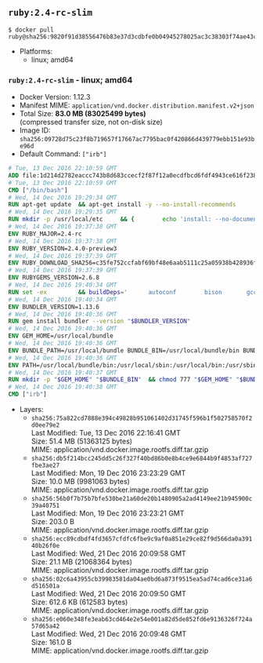 ## `ruby:2.4-rc-slim`

```console
$ docker pull ruby@sha256:9820f91d38556476b83e37d3cdbfe0b04945278025ac3c38303f74ae43c5b8f2
```

-	Platforms:
	-	linux; amd64

### `ruby:2.4-rc-slim` - linux; amd64

-	Docker Version: 1.12.3
-	Manifest MIME: `application/vnd.docker.distribution.manifest.v2+json`
-	Total Size: **83.0 MB (83025499 bytes)**  
	(compressed transfer size, not on-disk size)
-	Image ID: `sha256:09728d75c23f8b719657f17667ac7795bac0f420866d439779ebb151e93be96d`
-	Default Command: `["irb"]`

```dockerfile
# Tue, 13 Dec 2016 22:10:59 GMT
ADD file:1d214d2782eaccc743b8d683ccecf2f87f12a0ecdfbcd6fdf4943ce616f23870 in / 
# Tue, 13 Dec 2016 22:10:59 GMT
CMD ["/bin/bash"]
# Wed, 14 Dec 2016 19:29:34 GMT
RUN apt-get update 	&& apt-get install -y --no-install-recommends 		bzip2 		ca-certificates 		libffi-dev 		libgdbm3 		libssl-dev 		libyaml-dev 		procps 		zlib1g-dev 	&& rm -rf /var/lib/apt/lists/*
# Wed, 14 Dec 2016 19:29:35 GMT
RUN mkdir -p /usr/local/etc 	&& { 		echo 'install: --no-document'; 		echo 'update: --no-document'; 	} >> /usr/local/etc/gemrc
# Wed, 14 Dec 2016 19:37:38 GMT
ENV RUBY_MAJOR=2.4-rc
# Wed, 14 Dec 2016 19:37:38 GMT
ENV RUBY_VERSION=2.4.0-preview3
# Wed, 14 Dec 2016 19:37:39 GMT
ENV RUBY_DOWNLOAD_SHA256=c35fe752ccfabf69bf48e6aab5111c25a05938b428936f780638e2111934c9dd
# Wed, 14 Dec 2016 19:37:39 GMT
ENV RUBYGEMS_VERSION=2.6.8
# Wed, 14 Dec 2016 19:40:34 GMT
RUN set -ex 		&& buildDeps=' 		autoconf 		bison 		gcc 		libbz2-dev 		libgdbm-dev 		libglib2.0-dev 		libncurses-dev 		libreadline-dev 		libxml2-dev 		libxslt-dev 		make 		ruby 		wget 	' 	&& apt-get update 	&& apt-get install -y --no-install-recommends $buildDeps 	&& rm -rf /var/lib/apt/lists/* 		&& wget -O ruby.tar.gz "https://cache.ruby-lang.org/pub/ruby/${RUBY_MAJOR%-rc}/ruby-$RUBY_VERSION.tar.gz" 	&& echo "$RUBY_DOWNLOAD_SHA256 *ruby.tar.gz" | sha256sum -c - 		&& mkdir -p /usr/src/ruby 	&& tar -xzf ruby.tar.gz -C /usr/src/ruby --strip-components=1 	&& rm ruby.tar.gz 		&& cd /usr/src/ruby 		&& { 		echo '#define ENABLE_PATH_CHECK 0'; 		echo; 		cat file.c; 	} > file.c.new 	&& mv file.c.new file.c 		&& autoconf 	&& ./configure --disable-install-doc --enable-shared 	&& make -j"$(nproc)" 	&& make install 		&& apt-get purge -y --auto-remove $buildDeps 	&& cd / 	&& rm -r /usr/src/ruby 		&& gem update --system "$RUBYGEMS_VERSION"
# Wed, 14 Dec 2016 19:40:34 GMT
ENV BUNDLER_VERSION=1.13.6
# Wed, 14 Dec 2016 19:40:36 GMT
RUN gem install bundler --version "$BUNDLER_VERSION"
# Wed, 14 Dec 2016 19:40:36 GMT
ENV GEM_HOME=/usr/local/bundle
# Wed, 14 Dec 2016 19:40:36 GMT
ENV BUNDLE_PATH=/usr/local/bundle BUNDLE_BIN=/usr/local/bundle/bin BUNDLE_SILENCE_ROOT_WARNING=1 BUNDLE_APP_CONFIG=/usr/local/bundle
# Wed, 14 Dec 2016 19:40:36 GMT
ENV PATH=/usr/local/bundle/bin:/usr/local/sbin:/usr/local/bin:/usr/sbin:/usr/bin:/sbin:/bin
# Wed, 14 Dec 2016 19:40:37 GMT
RUN mkdir -p "$GEM_HOME" "$BUNDLE_BIN" 	&& chmod 777 "$GEM_HOME" "$BUNDLE_BIN"
# Wed, 14 Dec 2016 19:40:38 GMT
CMD ["irb"]
```

-	Layers:
	-	`sha256:75a822cd7888e394c49828b951061402d31745f596b1f502758570f2d0ee79e2`  
		Last Modified: Tue, 13 Dec 2016 22:16:41 GMT  
		Size: 51.4 MB (51363125 bytes)  
		MIME: application/vnd.docker.image.rootfs.diff.tar.gzip
	-	`sha256:db5f214bcc245dd5c26f327f40bd86b0e8b4ce9e6844b9f4853af727fbe3ae27`  
		Last Modified: Mon, 19 Dec 2016 23:23:29 GMT  
		Size: 10.0 MB (9981063 bytes)  
		MIME: application/vnd.docker.image.rootfs.diff.tar.gzip
	-	`sha256:56b0f7b75b7bfe530be21a60de20b1480905a2ad4149ee21b945900c39a40751`  
		Last Modified: Mon, 19 Dec 2016 23:23:21 GMT  
		Size: 203.0 B  
		MIME: application/vnd.docker.image.rootfs.diff.tar.gzip
	-	`sha256:ecc89cdbdf4fd3657cfdfc6fbe9c9af0a851e29ce82f9d566da0a39140b26f0e`  
		Last Modified: Wed, 21 Dec 2016 20:09:58 GMT  
		Size: 21.1 MB (21068364 bytes)  
		MIME: application/vnd.docker.image.rootfs.diff.tar.gzip
	-	`sha256:02c6a43955cb39983581da04ae0bd6a873f9515ea5ad74cad6ce31a6d516501a`  
		Last Modified: Wed, 21 Dec 2016 20:09:50 GMT  
		Size: 612.6 KB (612583 bytes)  
		MIME: application/vnd.docker.image.rootfs.diff.tar.gzip
	-	`sha256:e060e348fe3eab63cd464e2e54e001a82d5de852fd6e9136326f724a57d65a42`  
		Last Modified: Wed, 21 Dec 2016 20:09:48 GMT  
		Size: 161.0 B  
		MIME: application/vnd.docker.image.rootfs.diff.tar.gzip
